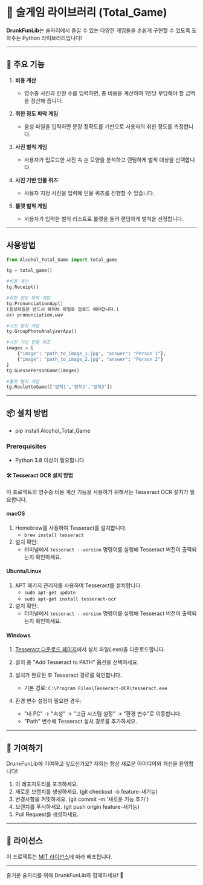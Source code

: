 # 🍻 술게임 라이브러리 (Total_Game) 

**DrunkFunLib**는 술자리에서 즐길 수 있는 다양한 게임들을 손쉽게 구현할 수 있도록 도와주는 Python 라이브러리입니다!

---

## 🚀 주요 기능

1. **비용 계산**  
   - 영수증 사진과 인원 수를 입력하면, 총 비용을 계산하여 1인당 부담해야 할 금액을 정산해 줍니다.

2. **취한 정도 파악 게임**  
   - 음성 파일을 입력하면 문장 정확도를 기반으로 사용자의 취한 정도를 측정합니다.

3. **사진 벌칙 게임**  
   - 사용자가 업로드한 사진 속 손 모양을 분석하고 랜덤하게 벌칙 대상을 선택합니다.

4. **사진 기반 인물 퀴즈**  
   - 사용자 지정 사진을 입력해 인물 퀴즈를 진행할 수 있습니다.

5. **룰렛 벌칙 게임**  
   - 사용자가 입력한 벌칙 리스트로 룰렛을 돌려 랜덤하게 벌칙을 선정합니다.

---

## 사용방법
```python
from Alcohol_Total_Game import total_game

tg = total_game()

#비용 계산
tg.Receipt()

#취한 정도 파악 게임
tg.PronunciationApp()
(음성파일은 반드시 웨이브 파일로 업로드 해야합니다.)
ex) pronunciation.wav

#사진 벌칙 게임
tg.GroupPhotoAnalyzerApp()

#사진 기반 인물 퀴즈
images = [
    {"image": "path_to_image_1.jpg", "answer": "Person 1"},
    {"image": "path_to_image_2.jpg", "answer": "Person 2"}
]
tg.GuessePersonGame(images)

#룰렛 벌칙 게임
tg.RouletteGame(['벌칙1','벌칙2','벌칙3'])
```

---

## 📦 설치 방법

- pip install Alcohol_Total_Game


### Prerequisites
- Python 3.8 이상이 필요합니다

#### 🛠️ Tesseract OCR 설치 방법

이 프로젝트의 영수증 비용 계산 기능을 사용하기 위해서는 Tesseract OCR 설치가 필요합니다.

#### macOS
1. Homebrew를 사용하여 Tesseract를 설치합니다.
   - `brew install tesseract`
2. 설치 확인:
   - 터미널에서 `tesseract --version` 명령어를 실행해 Tesseract 버전이 출력되는지 확인하세요.

#### Ubuntu/Linux
1. APT 패키지 관리자를 사용하여 Tesseract를 설치합니다.
   - `sudo apt-get update`
   - `sudo apt-get install tesseract-ocr`
2. 설치 확인:
   - 터미널에서 `tesseract --version` 명령어를 실행해 Tesseract 버전이 출력되는지 확인하세요.

#### Windows
1. [Tesseract 다운로드 페이지](https://github.com/UB-Mannheim/tesseract/wiki)에서 설치 파일(.exe)을 다운로드합니다.
2. 설치 중 "Add Tesseract to PATH" 옵션을 선택하세요.
3. 설치가 완료된 후 Tesseract 경로를 확인합니다.
   - 기본 경로: `C:\Program Files\Tesseract-OCR\tesseract.exe`
  

4. 환경 변수 설정이 필요한 경우:
   - "내 PC" → "속성" → "고급 시스템 설정" → "환경 변수"로 이동합니다.
   - "Path" 변수에 Tesseract 설치 경로를 추가하세요.

---

## 🤝 기여하기

DrunkFunLib에 기여하고 싶으신가요? 저희는 항상 새로운 아이디어와 개선을 환영합니다!

1. 이 레포지토리를 포크하세요.
2. 새로운 브랜치를 생성하세요. (git checkout -b feature-새기능)
3. 변경사항을 커밋하세요. (git commit -m '새로운 기능 추가')
4. 브랜치를 푸시하세요. (git push origin feature-새기능)
5. Pull Request를 생성하세요.

---

## 📝 라이선스
이 프로젝트는 [MIT 라이선스](LICENSE)에 따라 배포됩니다.

---

즐거운 술자리를 위해 DrunkFunLib와 함께하세요! 🎉

